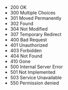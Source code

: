 <!-- What are some common HTTP status codes? -->
<ul>
	<li>200 OK</li>
	<li>300 Multiple Choices</li>
	<li>301 Moved Permanently</li>
	<li>302 Found</li>
	<li>304 Not Modified</li>
	<li>307 Temporary Redirect</li>
	<li>400 Bad Request</li>
	<li>401 Unauthorized</li>
	<li>403 Forbidden</li>
	<li>404 Not Found</li>
	<li>410 Gone</li>
	<li>500 Internal Server Error</li>
	<li>501 Not Implemented</li>
	<li>503 Service Unavailable</li>
	<li>550 Permission denied</li>
</ul>











